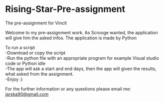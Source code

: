 # Rising-Star-Pre-assignment
The pre-assignment for Vincit

Welcome to my pre-assignment work.
As Scrooge wanted, the application will give him the asked infos.
The application is made by Python

To run a script  
-Download or copy the script  
-Run the python file with an appropriate program for example Visual studio code or Python idle  
-The app will ask a start and end days, then the app will given the results, what asked from the assignment.  
-Enjoy :)  
   
For the further information or any questions please email me: jarska90@gmail.com
